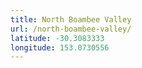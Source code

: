 ```yaml
---
title: North Boambee Valley
url: /north-boambee-valley/
latitude: -30.3083333
longitude: 153.0730556
---
```

